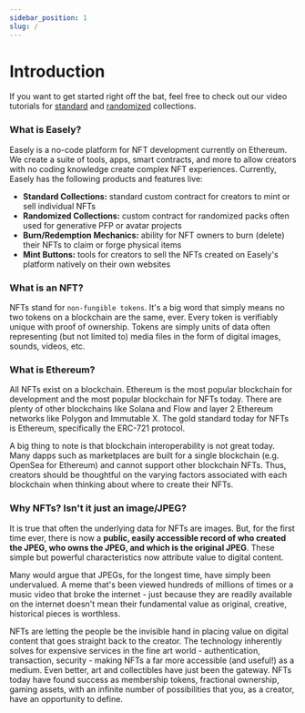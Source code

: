 ```yaml
---
sidebar_position: 1
slug: /
---
```


# Introduction

If you want to get started right off the bat, feel free to check out our video tutorials for [standard](https://youtube.com/playlist?list=PL7ES5dIQALn5F7IISBZ6fVCkwnfC_URqe) and [randomized](https://youtube.com/playlist?list=PL7ES5dIQALn5tPg0i7AwtIYcxFhq6cnkz) collections. 

### What is Easely? 

Easely is a no-code platform for NFT development currently on Ethereum. We create a suite of tools, apps, smart contracts, and more to allow creators with no coding knowledge create complex NFT experiences. Currently, Easely has the following products and features live:
* **Standard Collections:** standard custom contract for creators to mint or sell individual NFTs
* **Randomized Collections:** custom contract for randomized packs often used for generative PFP or avatar projects 
* **Burn/Redemption Mechanics:** ability for NFT owners to burn (delete) their NFTs to claim or forge physical items
* **Mint Buttons:** tools for creators to sell the NFTs created on Easely's platform natively on their own websites

### What is an NFT? 

NFTs stand for `non-fungible tokens`. It's a big word that simply means no two tokens on a blockchain are the same, ever. Every token is verifiably unique with proof of ownership. Tokens are simply units of data often representing (but not limited to) media files in the form of digital images, sounds, videos, etc. 

### What is Ethereum? 

All NFTs exist on a blockchain. Ethereum is the most popular blockchain for development and the most popular blockchain for NFTs today. There are plenty of other blockchains like Solana and Flow and layer 2 Ethereum networks like Polygon and Immutable X. The gold standard today for NFTs is Ethereum, specifically the ERC-721 protocol. 

A big thing to note is that blockchain interoperability is not great today. Many dapps such as marketplaces are built for a single blockchain (e.g. OpenSea for Ethereum) and cannot support other blockchain NFTs. Thus, creators should be thoughtful on the varying factors associated with each blockchain when thinking about where to create their NFTs. 

### Why NFTs? Isn't it just an image/JPEG? 

It is true that often the underlying data for NFTs are images. But, for the first time ever, there is now a **public, easily accessible record of who created the JPEG, who owns the JPEG, and which is the original JPEG**. These simple but powerful characteristics now attribute value to digital content. 

Many would argue that JPEGs, for the longest time, have simply been undervalued. A meme that's been viewed hundreds of millions of times or a music video that broke the internet - just because they are readily available on the internet doesn't mean their fundamental value as original, creative, historical pieces is worthless. 

NFTs are letting the people be the invisible hand in placing value on digital content that goes straight back to the creator. The technology inherently solves for expensive services in the fine art world - authentication, transaction, security - making NFTs a far more accessible (and useful!) as a medium. Even better, art and collectibles have just been the gateway. NFTs today have found success as membership tokens, fractional ownership, gaming assets, with an infinite number of possibilities that you, as a creator, have an opportunity to define. 